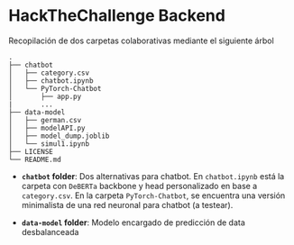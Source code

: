 # HackTheChallenge Backend

Recopilación de dos carpetas colaborativas mediante el siguiente árbol

```
.
├── chatbot
│   ├── category.csv
│   ├── chatbot.ipynb
│   └── PyTorch-Chatbot
│       ├── app.py
|       ...
├── data-model
│   ├── german.csv
│   ├── modelAPI.py
│   ├── model_dump.joblib
│   └── simul1.ipynb
├── LICENSE
└── README.md
```

* **`chatbot` folder**: Dos alternativas para chatbot. En `chatbot.ipynb` está la carpeta con `DeBERTa` backbone y head personalizado en base a `category.csv`. En la carpeta `PyTorch-Chatbot`, se encuentra una versión minimalista de una red neuronal para chatbot (a testear).

* **`data-model` folder**: Modelo encargado de predicción de data desbalanceada